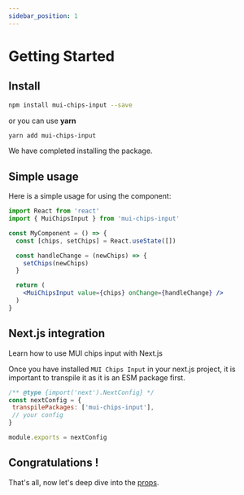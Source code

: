 ```yaml
---
sidebar_position: 1
---
```


# Getting Started

## Install
```bash
npm install mui-chips-input --save
```
or you can use **yarn**
```bash
yarn add mui-chips-input
```

We have completed installing the package.

## Simple usage

Here is a simple usage for using the component:

```jsx
import React from 'react'
import { MuiChipsInput } from 'mui-chips-input'

const MyComponent = () => {
  const [chips, setChips] = React.useState([])

  const handleChange = (newChips) => {
    setChips(newChips)
  }

  return (
    <MuiChipsInput value={chips} onChange={handleChange} />
  )
}
```

## Next.js integration

Learn how to use MUI chips input with Next.js

Once you have installed `MUI Chips Input` in your next.js project, it is important to transpile it as it is an ESM package first.

```js
/** @type {import('next').NextConfig} */
const nextConfig = {
 transpilePackages: ['mui-chips-input'],
 // your config
}

module.exports = nextConfig
```

## Congratulations !

That's all, now let's deep dive into the [props](/docs/api-reference).